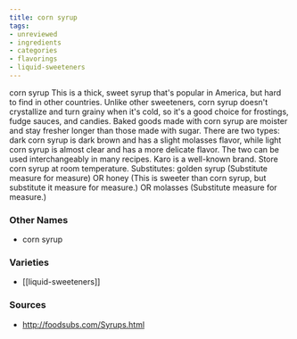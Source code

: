 ```yaml
---
title: corn syrup
tags:
- unreviewed
- ingredients
- categories
- flavorings
- liquid-sweeteners
---
```

corn syrup This is a thick, sweet syrup that's popular in America, but hard to find in other countries. Unlike other sweeteners, corn syrup doesn't crystallize and turn grainy when it's cold, so it's a good choice for frostings, fudge sauces, and candies. Baked goods made with corn syrup are moister and stay fresher longer than those made with sugar. There are two types: dark corn syrup is dark brown and has a slight molasses flavor, while light corn syrup is almost clear and has a more delicate flavor. The two can be used interchangeably in many recipes. Karo is a well-known brand. Store corn syrup at room temperature. Substitutes: golden syrup (Substitute measure for measure) OR honey (This is sweeter than corn syrup, but substitute it measure for measure.) OR molasses (Substitute measure for measure.)

### Other Names

* corn syrup

### Varieties

* [[liquid-sweeteners]]

### Sources
* http://foodsubs.com/Syrups.html
